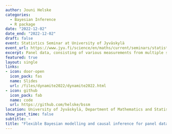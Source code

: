 ```yaml
---
author: Jouni Helske
categories:
  - Bayesian Inference
  - R package
date: "2022-12-02"
date_end: "2022-12-02"
draft: false
event: Statistics Seminar at University of Jyväskylä
event_url: https://www.jyu.fi/science/en/maths/current/seminars/statistics-seminar
excerpt: Panel data, consisting of various measurements from multiple subjects followed over several time points, are commonly studied in social sciences and other fields. Such data can naturally be analyzed in various ways, depending on the research questions and the characteristics of the data. Popular, somewhat overlapping modelling approaches include dynamic panel models, fixed effect models, and variations of cross-lagged panel models. In this talk, I extend the traditional cross-lagged panel model to handle time-varying effects and non-Gaussian response variables and show how Bayesian posterior predictive distributions can be used to evaluate long-term counterfactual predictions which take into account the dynamic structure of the assumed causal graph of the system. Finally, I give an overview of a new R package dynamite for Bayesian inference for panel data.
featured: true
layout: single
links:
- icon: door-open
  icon_pack: fas
  name: Slides
  url: /files/dynamite2022/dynamite2022.html
- icon: github
  icon_pack: fab
  name: code
  url: https://github.com/helske/bssm
location: University of Jyväskylä, Department of Mathematics and Statistics
show_post_time: false
subtitle: ~
title: "Flexible Bayesian modelling and causal inference for panel data with R package dynamite"
---
```


